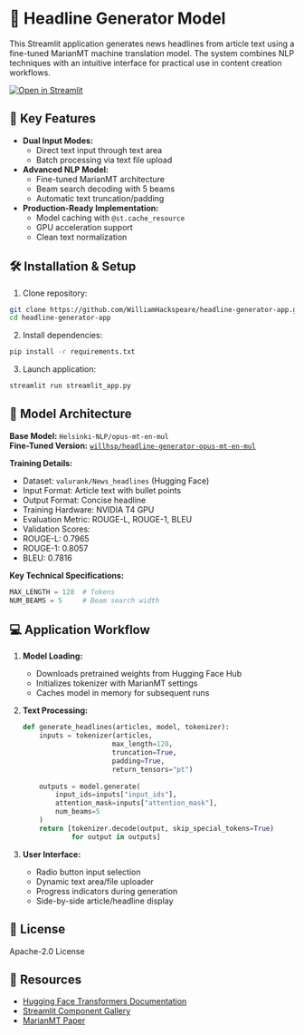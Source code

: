 # 📰 Headline Generator Model

This Streamlit application generates news headlines from article text using a fine-tuned MarianMT machine translation model. The system combines NLP techniques with an intuitive interface for practical use in content creation workflows.

[![Open in Streamlit](https://static.streamlit.io/badges/streamlit_badge_black_white.svg)](https://headline-generator-app-willhsp.streamlit.app/)


## 🚀 Key Features

- **Dual Input Modes:**
  - Direct text input through text area
  - Batch processing via text file upload
- **Advanced NLP Model:**
  - Fine-tuned MarianMT architecture
  - Beam search decoding with 5 beams
  - Automatic text truncation/padding
- **Production-Ready Implementation:**
  - Model caching with `@st.cache_resource`
  - GPU acceleration support
  - Clean text normalization

## 🛠️ Installation & Setup

1. Clone repository:
```bash
git clone https://github.com/WilliamHackspeare/headline-generator-app.git
cd headline-generator-app
```

2. Install dependencies:
```bash
pip install -r requirements.txt
```

3. Launch application:
```bash
streamlit run streamlit_app.py
```

## 🧠 Model Architecture

**Base Model:** `Helsinki-NLP/opus-mt-en-mul`  
**Fine-Tuned Version:** [`willhsp/headline-generator-opus-mt-en-mul`](https://huggingface.co/willhsp/headline-generator-opus-mt-en-mul)

**Training Details:**
- Dataset: `valurank/News_headlines` (Hugging Face)
- Input Format: Article text with bullet points
- Output Format: Concise headline
- Training Hardware: NVIDIA T4 GPU
- Evaluation Metric: ROUGE-L, ROUGE-1, BLEU
- Validation Scores:
-   ROUGE-L: 0.7965
-   ROUGE-1: 0.8057
-   BLEU: 0.7816

**Key Technical Specifications:**
```python
MAX_LENGTH = 128  # Tokens
NUM_BEAMS = 5     # Beam search width
```

## 💻 Application Workflow

1. **Model Loading:**
   - Downloads pretrained weights from Hugging Face Hub
   - Initializes tokenizer with MarianMT settings
   - Caches model in memory for subsequent runs

2. **Text Processing:**
   ```python
   def generate_headlines(articles, model, tokenizer):
       inputs = tokenizer(articles, 
                         max_length=128,
                         truncation=True,
                         padding=True,
                         return_tensors="pt")
       
       outputs = model.generate(
           input_ids=inputs["input_ids"],
           attention_mask=inputs["attention_mask"],
           num_beams=5
       )
       return [tokenizer.decode(output, skip_special_tokens=True) 
               for output in outputs]
   ```

3. **User Interface:**
   - Radio button input selection
   - Dynamic text area/file uploader
   - Progress indicators during generation
   - Side-by-side article/headline display



## 📜 License

Apache-2.0 License

## 🔗 Resources

- [Hugging Face Transformers Documentation](https://huggingface.co/docs/transformers)
- [Streamlit Component Gallery](https://streamlit.io/gallery)
- [MarianMT Paper](https://arxiv.org/abs/1809.00368)
